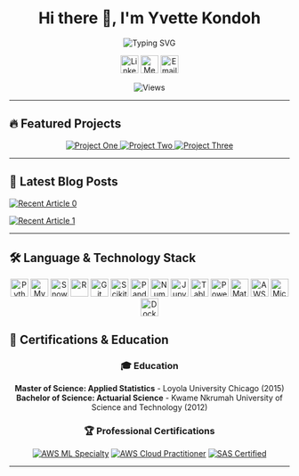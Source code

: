 

<div align="center">

# Hi there 👋, I'm Yvette Kondoh 

  <img src="https://readme-typing-svg.herokuapp.com?font=Fira+Code&weight=500&size=30&duration=3000&pause=1000&color=2F81F7&center=true&vCenter=true&random=false&width=700&height=100&lines=Senior+Data+Scientist;8%2B+Years+Experience;ML+%7C+DL+%7C+NLP;Python+%7C+SQL+%7C+Git;AWS+Certified+ML+Specialist;Data+Storytelling+Expert" alt="Typing SVG" />
</div>


<div align="center">


  [<img src="https://img.icons8.com/color/48/000000/linkedin.png" alt="LinkedIn" width="32" height="32">](https://www.linkedin.com/in/yvettekondoh)
  [<img src="https://img.icons8.com/ios-filled/48/000000/medium-logo.png" alt="Medium" width="32" height="32">](https://medium.com/@ykondoh)
  [<img src="https://img.icons8.com/color/48/000000/gmail.png" alt="Email" width="32" height="32">](mailto:yvetteekon@gmail.com)

  

  ![Views](https://komarev.com/ghpvc/?username=yvetteekon&label=Views&color=2F81F7&style=flat-square)
  
</div>

---


## 🔥 Featured Projects 

  </p>
  <p align="center">
    <!-- Project 1 -->
    <a href="https://github.com/yvetteekon/employee-attrition-insights">
      <img src="https://github-readme-stats.vercel.app/api/pin/?username=yvetteekon&repo=employee-attrition-insights&bg_color=000000&title_color=ffffff&text_color=ffffff&icon_color=00ff00" alt="Project One">
    </a>
    <!-- Project 2 -->
    <a href="https://github.com/yourusername/project-two">
      <img src="https://github-readme-stats.vercel.app/api/pin/?username=yourusername&repo=project-two&theme=dark&bg_color=000000&title_color=ffffff&text_color=ffffff&icon_color=00ff00" alt="Project Two">
    </a>
    <!-- Project 3 -->
    <a href="https://github.com/yourusername/project-three">
      <img src="https://github-readme-stats.vercel.app/api/pin/?username=yourusername&repo=project-three&theme=dark&bg_color=000000&title_color=ffffff&text_color=ffffff&icon_color=00ff00" alt="Project Three">
    </a>
  </p>
</div>


---

## 📝 Latest Blog Posts

<a target="_blank" href="https://github-readme-medium-recent-article.vercel.app/medium/@ykondoh/0"><img src="https://github-readme-medium-recent-article.vercel.app/medium/@ykondoh/0" alt="Recent Article 0"> 
</a>

<a target="_blank" href="https://github-readme-medium-recent-article.vercel.app/medium/@ykondoh/1"><img src="https://github-readme-medium-recent-article.vercel.app/medium/@ykondoh/1" alt="Recent Article 1"> 
</a>
  
---


## 🛠️ Language & Technology Stack

<div align="center">


<img src="https://img.icons8.com/color/48/000000/python.png" alt="Python" width="32" height="32">
<img src="https://cdn.jsdelivr.net/gh/devicons/devicon/icons/mysql/mysql-original.svg" alt="MySQL" width="32" height="32">
<img src="https://img.icons8.com/color/48/000000/snowflake.png" alt="Snowflake" width="32" height="32">
<img src="https://cdn.jsdelivr.net/gh/devicons/devicon/icons/r/r-original.svg" alt="R" width="32" height="32">
<img src="https://img.icons8.com/color/48/000000/git.png" alt="Git" width="32" height="32">



<img src="https://cdn.jsdelivr.net/gh/devicons/devicon/icons/scikitlearn/scikitlearn-original.svg" alt="Scikit Learn" width="32" height="32">
<img src="https://img.icons8.com/color/48/000000/pandas.png" alt="Pandas" width="32" height="32">
<img src="https://img.icons8.com/color/48/000000/numpy.png" alt="NumPy" width="32" height="32">
<img src="https://cdn.jsdelivr.net/gh/devicons/devicon/icons/jupyter/jupyter-original.svg" alt="Jupyter" width="32" height="32">


<img src="https://img.icons8.com/color/48/000000/tableau-software.png" alt="Tableau" width="32" height="32">
<img src="https://img.icons8.com/color/48/000000/power-bi.png" alt="Power BI" width="32" height="32">
<img src="https://img.icons8.com/color/48/000000/matplotlib.png" alt="Matplotlib" width="32" height="32">



<img src="https://img.icons8.com/color/48/000000/amazon-web-services.png" alt="AWS" width="32" height="32">
<img src="https://cdn.jsdelivr.net/gh/devicons/devicon/icons/azure/azure-original.svg" alt="Microsoft Azure" width="32" height="32">



<img src="https://img.icons8.com/color/48/000000/docker.png" alt="Docker" width="32" height="32">


</div>

## 🏅 Certifications & Education

<div align="center">

### 🎓 **Education**
**Master of Science: Applied Statistics** - Loyola University Chicago (2015)  
**Bachelor of Science: Actuarial Science** - Kwame Nkrumah University of Science and Technology (2012)

### 🏆 **Professional Certifications**
[![AWS ML Specialty](https://img.shields.io/badge/AWS_ML_Specialty-232F3E?style=for-the-badge&logo=amazon-aws&logoColor=white)](https://www.credly.com/badges/2714a6c8-512d-49fc-8c67-538e8b5f9728/public_url)
[![AWS Cloud Practitioner](https://img.shields.io/badge/AWS_Cloud_Practitioner-232F3E?style=for-the-badge&logo=amazon-aws&logoColor=white)](https://www.credly.com/badges/4159496e-4a6f-4c92-bc72-e385c0b97492/public_url)
[![SAS Certified](https://img.shields.io/badge/SAS_Certified_Programmer-1E77B7?style=for-the-badge&logo=sas&logoColor=white)](https://www.credly.com/badges/f27af4cb-eb6e-4f7f-b1e0-044fd6fc16cc/public_url)

---



</div>







<br/>
